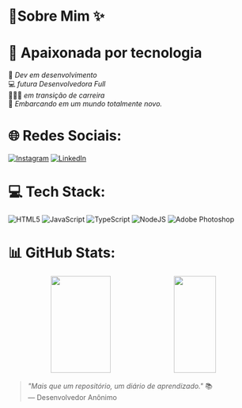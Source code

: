 
<!-- cabeçalhos -->

# 💫Sobre Mim ✨

# 💌 Apaixonada por tecnologia <br>
💬 _Dev em desenvolvimento_<br>
💻 _futura Desenvolvedora Full_<br>
👩🏻‍💻 _em transição de carreira_<br>
🍜 _Embarcando em um mundo totalmente novo._<br>

# 🌐 Redes Sociais:<br>
[![Instagram](https://img.shields.io/badge/Instagram-%23E4405F.svg?logo=Instagram&logoColor=white)](https://www.instagram.com/samisantos.eu?igsh=MTh2eHo4Mm1va3A2aQ== ) [![LinkedIn](https://img.shields.io/badge/LinkedIn-%230077B5.svg?logo=linkedin&logoColor=white)](https://www.linkedin.com/in/samira-santos-92364911a/) <br>

# 💻 Tech Stack:<br>

![HTML5](https://img.shields.io/badge/html5-%23E34F26.svg?style=for-the-badge&logo=html5&logoColor=white) ![JavaScript](https://img.shields.io/badge/javascript-%23323330.svg?style=for-the-badge&logo=javascript&logoColor=%23F7DF1E) ![TypeScript](https://img.shields.io/badge/typescript-%23007ACC.svg?style=for-the-badge&logo=typescript&logoColor=white) ![NodeJS](https://img.shields.io/badge/node.js-6DA55F?style=for-the-badge&logo=node.js&logoColor=white) ![Adobe Photoshop](https://img.shields.io/badge/adobephotoshop-%2331A8FF.svg?style=for-the-badge&logo=adobephotoshop&logoColor=white)

# 📊 GitHub Stats:

<div align='center'>

<div align="center">  
  
  <img width="49%" height="195px" src="https://github-readme-stats.vercel.app/api?username=samirasfonseca&show_icons=true&count_private=true&title_color=80F7D4&icon_color=9d00ff&text_color=c9d1d9&bg_color=0d1117&border_color=fff0" /> 
  
  <img width="41%" height="195px" src="https://github-readme-stats.vercel.app/api/top-langs/?username=samirasfonseca&layout=compact&title_color=80F7D4&text_color=fff&bg_color=0d1117&border_color=fff0" />
  
</div>

</div>


> _"Mais que um repositório, um diário de aprendizado."_ 📚  
> — Desenvolvedor Anônimo


<!--
**samirasfonseca/samirasfonseca** is a ✨ _special_ ✨ repository because its `README.md` (this file) appears on your GitHub profile.

Here are some ideas to get you started:

- 🔭 I’m currently working on ...
- 🌱 I’m currently learning ...
- 👯 I’m looking to collaborate on ...
- 🤔 I’m looking for help with ...
- 💬 Ask me about ...
- 📫 How to reach me: ...
- 😄 Pronouns: ...
- ⚡ Fun fact: ...
-->
